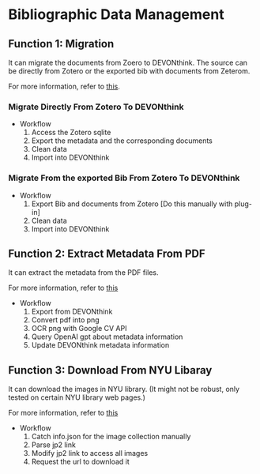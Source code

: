 # Bibliographic Data Management

## Function 1: Migration

It can migrate the documents from Zoero to DEVONthink. The source can be directly from Zotero or the exported bib with documents from Zeterom.

For more information, refer to [this](./Migrate/README-Migration.md).

### Migrate Directly From Zotero To DEVONthink

- Workflow
    1. Access the Zotero sqlite
    2. Export the metadata and the corresponding documents
    3. Clean data
    4. Import into DEVONthink

### Migrate From the exported Bib From Zotero To DEVONthink

- Workflow
    1. Export Bib and documents from Zotero [Do this manually with plug-in]
    2. Clean data
    3. Import into DEVONthink

## Function 2: Extract Metadata From PDF

It can extract the metadata from the PDF files.

For more information, refer to [this](./get_metadata/README-GetMetadata.md)

- Workflow
    1. Export from DEVONthink
    2. Convert pdf into png
    3. OCR png with Google CV API
    4. Query OpenAI gpt about metadata information
    5. Update DEVONthink metadata information

## Function 3: Download From NYU Libaray

It can download the images in NYU library. (It might not be robust, only tested on certain NYU library web pages.)

For more information, refer to [this](./download_NYU/README-download_NYU.md)

- Workflow
    1. Catch info.json for the image collection manually
    2. Parse jp2 link
    3. Modify jp2 link to access all images
    4. Request the url to download it
